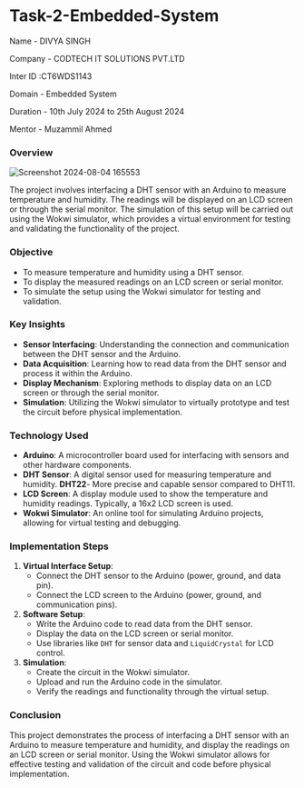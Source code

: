 # Task-2-Embedded-System

Name - DIVYA SINGH

Company - CODTECH IT SOLUTIONS PVT.LTD

Inter ID :CT6WDS1143

Domain - Embedded System

Duration - 10th July 2024 to 25th August 2024

Mentor - Muzammil Ahmed

### Overview

![Screenshot 2024-08-04 165553](https://github.com/user-attachments/assets/3037b4ce-d713-4133-a8f5-993f3ee3c984)

The project involves interfacing a DHT sensor with an Arduino to measure temperature and humidity. The readings will be displayed on an LCD screen or through the serial monitor. The simulation of this setup will be carried out using the Wokwi simulator, which provides a virtual environment for testing and validating the functionality of the project.

### Objective

- To measure temperature and humidity using a DHT sensor.
- To display the measured readings on an LCD screen or serial monitor.
- To simulate the setup using the Wokwi simulator for testing and validation.

### Key Insights

- **Sensor Interfacing**: Understanding the connection and communication between the DHT sensor and the Arduino.
- **Data Acquisition**: Learning how to read data from the DHT sensor and process it within the Arduino.
- **Display Mechanism**: Exploring methods to display data on an LCD screen or through the serial monitor.
- **Simulation**: Utilizing the Wokwi simulator to virtually prototype and test the circuit before physical implementation.

### Technology Used

- **Arduino**: A microcontroller board used for interfacing with sensors and other hardware components.
- **DHT Sensor**: A digital sensor used for measuring temperature and humidity. **DHT22**- More precise and capable sensor compared to DHT11.
- **LCD Screen**: A display module used to show the temperature and humidity readings. Typically, a 16x2 LCD screen is used.
- **Wokwi Simulator**: An online tool for simulating Arduino projects, allowing for virtual testing and debugging.

### Implementation Steps

1. **Virtual Interface Setup**:
   - Connect the DHT sensor to the Arduino (power, ground, and data pin).
   - Connect the LCD screen to the Arduino (power, ground, and communication pins).
2. **Software Setup**:
   - Write the Arduino code to read data from the DHT sensor.
   - Display the data on the LCD screen or serial monitor.
   - Use libraries like `DHT` for sensor data and `LiquidCrystal` for LCD control.
3. **Simulation**:
   - Create the circuit in the Wokwi simulator.
   - Upload and run the Arduino code in the simulator.
   - Verify the readings and functionality through the virtual setup.

### Conclusion

This project demonstrates the process of interfacing a DHT sensor with an Arduino to measure temperature and humidity, and display the readings on an LCD screen or serial monitor. Using the Wokwi simulator allows for effective testing and validation of the circuit and code before physical implementation.

